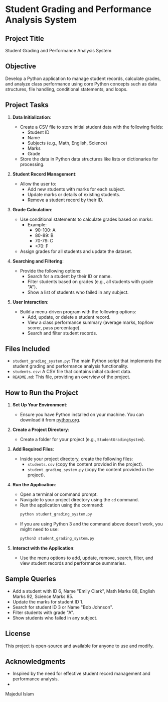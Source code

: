 # Student Grading and Performance Analysis System

## Project Title

Student Grading and Performance Analysis System

## Objective

Develop a Python application to manage student records, calculate grades, and analyze class performance using core Python concepts such as data structures, file handling, conditional statements, and loops.

## Project Tasks

1. **Data Initialization**:

   - Create a CSV file to store initial student data with the following fields:
     - Student ID
     - Name
     - Subjects (e.g., Math, English, Science)
     - Marks
     - Grade
   - Store the data in Python data structures like lists or dictionaries for processing.

2. **Student Record Management**:

   - Allow the user to:
     - Add new students with marks for each subject.
     - Update marks or details of existing students.
     - Remove a student record by their ID.

3. **Grade Calculation**:

   - Use conditional statements to calculate grades based on marks:
     - Example:
       - 90-100: A
       - 80-89: B
       - 70-79: C
       - <70: F
   - Assign grades for all students and update the dataset.

4. **Searching and Filtering**:

   - Provide the following options:
     - Search for a student by their ID or name.
     - Filter students based on grades (e.g., all students with grade "A").
     - Show a list of students who failed in any subject.

5. **User Interaction**:
   - Build a menu-driven program with the following options:
     - Add, update, or delete a student record.
     - View a class performance summary (average marks, top/low scorer, pass percentage).
     - Search and filter student records.

## Files Included

- `student_grading_system.py`: The main Python script that implements the student grading and performance analysis functionality.
- `students.csv`: A CSV file that contains initial student data.
- `README.md`: This file, providing an overview of the project.

## How to Run the Project

1. **Set Up Your Environment**:

   - Ensure you have Python installed on your machine. You can download it from [python.org](https://www.python.org/downloads/).

2. **Create a Project Directory**:

   - Create a folder for your project (e.g., `StudentGradingSystem`).

3. **Add Required Files**:

   - Inside your project directory, create the following files:
     - `students.csv` (copy the content provided in the project).
     - `student_grading_system.py` (copy the content provided in the project).

4. **Run the Application**:

   - Open a terminal or command prompt.
   - Navigate to your project directory using the `cd` command.
   - Run the application using the command:
     ```bash
     python student_grading_system.py
     ```
   - If you are using Python 3 and the command above doesn't work, you might need to use:
     ```bash
     python3 student_grading_system.py
     ```

5. **Interact with the Application**:
   - Use the menu options to add, update, remove, search, filter, and view student records and performance summaries.

## Sample Queries

- Add a student with ID 6, Name "Emily Clark", Math Marks 88, English Marks 92, Science Marks 85.
- Update the marks for student ID 1.
- Search for student ID 3 or Name "Bob Johnson".
- Filter students with grade "A".
- Show students who failed in any subject.

## License

This project is open-source and available for anyone to use and modify.

## Acknowledgments

- Inspired by the need for effective student record management and performance analysis.
- 
Majedul Islam

